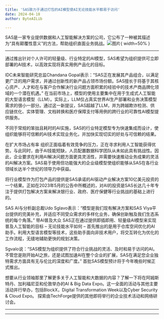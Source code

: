 ```yaml
---
title: 'SAS致力于通过打包的AI模型使AI无论技能水平都易于访问'
date: 2024-04-18
author: ByteAILib

---
```


SAS是一家专业提供数据和人工智能解决方案的公司，它公布了一种被其描述为“具有颠覆性意义”的方法，帮助组织直面业务挑战。![图片](https://www.artificialintelligence-news.com/wp-content/uploads/sites/9/2024/04/possessed-photography-jIBMSMs4_kA-unsplash.jpg){ width=50% }

---
通过推出针对个人许可的轻量级、行业特定的AI模型，SAS希望为组织提供可立即部署的AI技术，以高效实现将真实用例产品化的目标。

IDC未来智能研究总监Chandana Gopal表示：“SAS正在发展其产品组合，以满足更广泛的用户需求，并通过创新性的新产品占领市场份额。SAS擅长于将基于其核心资产、人才和在与客户合作解决行业问题方面积累的经验中的技术产商品牌化领域的一个潜在机遇。” 
    在当前市场上，模型的使用主要集中在用于生成式人工智能的大型语言模型（LLM）。实际上，LLM仅占真实世界AI生产部署和业务决策模型需求的很小一部分。通过这一新提议，SAS超越了LLM，并为跨越欺诈检测、供应链优化、实体管理、文档转换和医疗保障支付等用例的跨行业的可靠性AI模型提供服务。

不同于常规的笨拙且耗时的AI实施，SAS的行业特定模型专为快速集成而设计，使组织能够将可信赖的AI技术实现业务化，并加快实现切实的好处与可信赖的结果。

在扩大市场占有率
组织正面临着有效竞争的压力，正在寻求利用人工智能获得优势。与此同时，由于AI技能短缺，人员配置数据科学团队从未如此具有挑战性。因此，企业要求在利用AI解决问题方面更具灵活性，并需要快速推动业务成果的灵活的AI解决方案。SAS易于使用但功能强大的企业级模型使组织能够从SAS在各行业领域长达半个世纪的领导力中获益。

将行业模型作为打包产品的提供是SAS承诺的AI驱动产业解决方案10亿美元投资的一个结果。正如在2023年5月的公告中所概述的，对AI的投资是SAS长达几十年专注于提供打包解决方案来解决银行业、政府、医疗保健等行业挑战的基础上进行的。

SAS AI与分析副总裁Udo Sglavo表示：“模型是我们现有解决方案和SAS Viya平台提供的完美补充，并适应不同受众需求的多样化业务，确保创新触及我们生态系统的每个角落。”
带AI普及大众
SAS正在通过提供即插即用、轻量级AI模型来实现普及人工智能的目标 – 无论技能水平如何 – 首先推出的是用于仓库空间优化的AI助手。利用大型语言模型等技术，这些助手面向非技术用户，将交互转化为优化的工作流程，无缝地辅助更快的规划决策。

Sgvalo说：“SAS模型为组织提供了符合行业挑战的灵活、及时和易于访问的AI。
不管您是刚开始AI之旅，还是试图加速AI在整个企业的扩展，SAS在满足您企业独特需求方面具有无与伦比的深度和广度。”
首批SAS模型预计将于今年晚些时候正式推出。

想要从行业领袖那里了解更多关于人工智能和大数据的内容？了解一下将在阿姆斯特丹、加利福尼亚和伦敦举办的AI & Big Data Expo。这一全面的活动与其他主要活动并行举办，包括BlockX，Digital Transformation Week以及Cyber Security & Cloud Expo。
探索由TechForge提供的其他即将举行的企业技术活动和网络研讨会。

---
---
